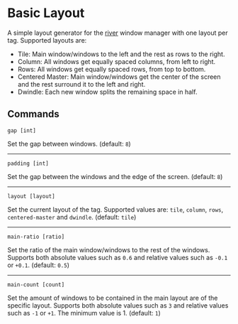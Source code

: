 # Basic Layout
A simple layout generator for the [river](https://codeberg.org/river/river) window manager with one layout per tag. Supported layouts are:

- Tile: Main window/windows to the left and the rest as rows to the right.
- Column: All windows get equally spaced columns, from left to right.
- Rows: All windows get equally spaced rows, from top to bottom.
- Centered Master: Main window/windows get the center of the screen and the rest surround it to the left and right.
- Dwindle: Each new window splits the remaining space in half.

## Commands

```gap [int]```

Set the gap between windows. (default: ```8```)

---

```padding [int]```

Set the gap between the windows and the edge of the screen. (default: ```8```)

---

```layout [layout]```

Set the current layout of the tag. Supported values are: ```tile```, ```column```, ```rows```, ```centered-master``` and ```dwindle```. (default: ```tile```)

---

```main-ratio [ratio]```

Set the ratio of the main window/windows to the rest of the windows. Supports both absolute values such as ```0.6``` and relative values such as ```-0.1``` or ```+0.1```. (default: ```0.5```)

---

```main-count [count]```

Set the amount of windows to be contained in the main layout are of the specific layout. Supports both absolute values such as ```3``` and relative values such as ```-1``` or ```+1```. The minimum value is 1. (default: ```1```)
